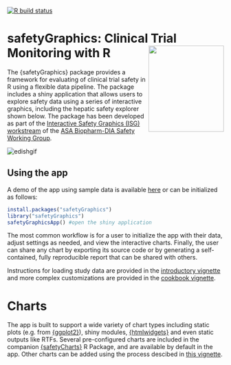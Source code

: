  <!-- badges: start -->
  [![R build status](https://github.com/SafetyGraphics/safetyGraphics/workflows/R-CMD-check/badge.svg)](https://github.com/SafetyGraphics/safetyGraphics/actions)
  <!-- badges: end -->
  
# safetyGraphics: Clinical Trial Monitoring with R  <img src="https://raw.githubusercontent.com/SafetyGraphics/safetyGraphics/master/inst/safetyGraphicsHex/safetyGraphicsHex.png" width = "175" height = "200" align="right" />

The {safetyGraphics} package provides a framework for evaluating of clinical trial safety in R using a flexible data pipeline. The package includes a shiny application that allows users to explore safety data using a series of interactive graphics, including the hepatic safety explorer shown below.  The package has been developed as part of the <a target="_blank" href="https://safetygraphics.github.io/">Interactive Safety Graphics (ISG) workstream</a> of the <a target="_blank" href="https://community.amstat.org/biop/workinggroups/safety/safety-home">ASA Biopharm-DIA Safety Working Group</a>. 

![edishgif](https://user-images.githubusercontent.com/3680095/45834450-02b3a000-bcbc-11e8-8172-324c2fe43521.gif)

## Using the app

A demo of the app using sample data is available [here](https://jwildfire.shinyapps.io/safetyGraphics/) or can be initialized as follows:

```r
install.packages("safetyGraphics")
library("safetyGraphics")
safetyGraphicsApp() #open the shiny application
```

The most common workflow is for a user to initialize the app with their data, adjust settings as needed, and view the interactive charts. Finally, the user can share any chart by exporting its source code or by generating a self-contained, fully reproducible report that can be shared with others. 

Instructions for loading study data are provided in the <a target="_blank" href="https://github.com/SafetyGraphics/safetyGraphics/wiki/Intro">introductory vignette</a> and more complex customizations are provided in the <a target="_blank" href="https://github.com/SafetyGraphics/safetyGraphics/wiki/Cookbook">cookbook vignette</a>. 

# Charts 
The app is built to support a wide variety of chart types including static plots (e.g. from <a target="_blank" href="https://cran.r-project.org/package=ggplot2">{ggplot2}</a>), shiny modules, <a target="_blank" href="https://cran.r-project.org/package=htmlwidgets">{htmlwidgets}</a> and even static outputs like RTFs. Several pre-configured charts are included in the companion <a target="_blank" href="https://www.github.com/safetyGraphics/safetyCharts">{safetyCharts}</a> R Package, and are available by default in the app. Other charts can be added using the process descibed in <a target="_blank" href="https://github.com/SafetyGraphics/safetyGraphics/wiki/ChartConfiguration">this vignette</a>. 

